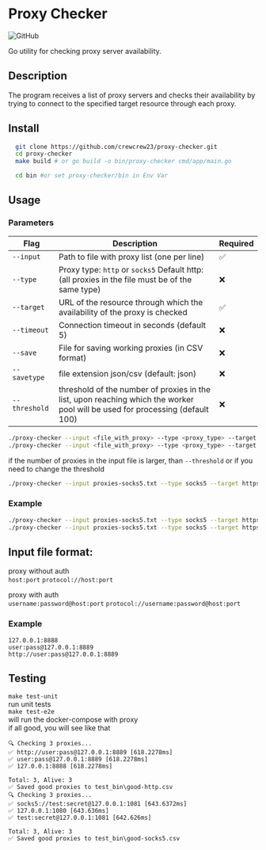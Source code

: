# Proxy Checker
![GitHub](https://img.shields.io/badge/Go-1.24.2+-blue)

Go utility for checking proxy server availability.

## Description
The program receives a list of proxy servers and checks their availability by trying to connect to the specified target resource through each proxy.

##  Install

```bash
  git clone https://github.com/crewcrew23/proxy-checker.git
  cd proxy-checker
  make build # or go build -o bin/proxy-checker cmd/app/main.go

  cd bin #or set proxy-checker/bin in Env Var
```

## Usage

### Parameters
| Flag       | Description                                                                                                  | Required |
|------------|--------------------------------------------------------------------------------------------------------------|----------|
| `--input`  | Path to file with proxy list (one per line)                                                                  | ✅        |
| `--type`   | Proxy type: `http` or `socks5` Default http:(all proxies in the file must be of the same type)                            | ❌        |
| `--target` | URL of the resource through which the availability of the proxy is checked                                   | ✅        |
| `--timeout`| Connection timeout in seconds (default 5)                                                                    | ❌        |
| `--save`   | File for saving working proxies (in CSV format)                                             | ❌        |
| `--savetype`   | file extension json/csv (default: json)                                             | ❌        |
| `--threshold`   | threshold of the number of proxies in the list, upon reaching which the worker pool will be used for processing (default 100)                                            | ❌        |

```bash
./proxy-checker --input <file_with_proxy> --type <proxy_type> --target <target_URL> --timeout <second> --save <output_file>
./proxy-checker --input <file_with_proxy> --type <proxy_type> --target <target_URL> --timeout <second> --save <output_file> --savetype csv
```

if the number of proxies in the input file is larger, than ``` --threshold ``` or if you need to change the threshold
```bash
./proxy-checker --input proxies-socks5.txt --type socks5 --target https://www.google.com --timeout 5 --save good-socks5 --threshold 50
```

### Example
```bash
./proxy-checker --input proxies-socks5.txt --type socks5 --target https://www.google.com --timeout 5 --save good-socks5
./proxy-checker --input proxies-socks5.txt --type socks5 --target https://www.google.com --timeout 5 --save good-socks5 --savetype csv
```


## Input file format:
proxy without auth <br>
``` host:port ```
``` protocol://host:port ```

proxy with auth <br>
``` username:password@host:port ```
``` protocol://username:password@host:port ```

### Example
```
127.0.0.1:8888
user:pass@127.0.0.1:8889
http://user:pass@127.0.0.1:8889
```
## Testing
```make test-unit```<br>
run unit tests <br>
``` make test-e2e ``` <br>
will run the docker-compose with proxy <br>
if all good, you will see like that
```
🔍 Checking 3 proxies...
✅ http://user:pass@127.0.0.1:8889 [618.2278ms]
✅ user:pass@127.0.0.1:8889 [618.2278ms]
✅ 127.0.0.1:8888 [618.2278ms]

Total: 3, Alive: 3
✅ Saved good proxies to test_bin\good-http.csv
🔍 Checking 3 proxies...
✅ socks5://test:secret@127.0.0.1:1081 [643.6372ms]
✅ 127.0.0.1:1080 [643.636ms]
✅ test:secret@127.0.0.1:1081 [642.626ms]

Total: 3, Alive: 3
✅ Saved good proxies to test_bin\good-socks5.csv
```